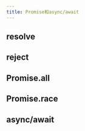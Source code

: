 ```yaml
---
title: Promise和async/await
---
```

## resolve
## reject
## Promise.all
## Promise.race
## async/await